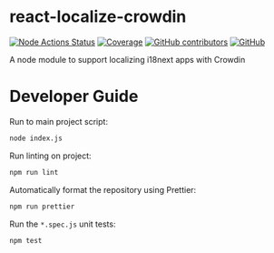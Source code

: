 # react-localize-crowdin

[![Node Actions Status][github-actions-node-badge]][github-actions]
[![Coverage][codecov-badge]][codecov]
[![GitHub contributors][github-contribs-badge]][github-contribs]
[![GitHub][github-license-badge]][github-license]

[github-actions-node-badge]: https://github.com/sillsdev/react-localize-crowdin/workflows/Node.js%20CI/badge.svg
[github-actions]: https://github.com/sillsdev/react-localize-crowdin/actions
[codecov-badge]: https://codecov.io/gh/sillsdev/react-localize-crowdin/branch/master/graph/badge.svg
[codecov]: https://codecov.io/gh/sillsdev/react-localize-crowdin
[github-contribs-badge]: https://img.shields.io/github/contributors/sillsdev/react-localize-crowdin?cacheSeconds=10000
[github-contribs]: https://github.com/sillsdev/react-localize-crowdin/graphs/contributors
[github-license-badge]: https://img.shields.io/github/license/sillsdev/react-localize-crowdin
[github-license]: https://github.com/sillsdev/react-localize-crowdin/blob/master/LICENSE

A node module to support localizing i18next apps with Crowdin

# Developer Guide

Run to main project script:

```bash
node index.js
```

Run linting on project:

```bash
npm run lint
```

Automatically format the repository using Prettier:

```bash
npm run prettier
```

Run the `*.spec.js` unit tests:

```bash
npm test
```
